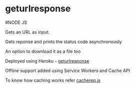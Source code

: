 # geturlresponse

#NODE JS 

Gets an URL as input.

Gets reponse and prints the status code asynchronously

An option to download it as a file too

Deployed using Heroku - <a href="https://get-url-response.herokuapp.com">geturlresponse</a>

Offline support added using Service Workers and Cache API

To know how caching works refer <a href="https://github.com/Nirmal2000/geturlresponse/edit/master/cachereq.js">cachereq.js</a>

